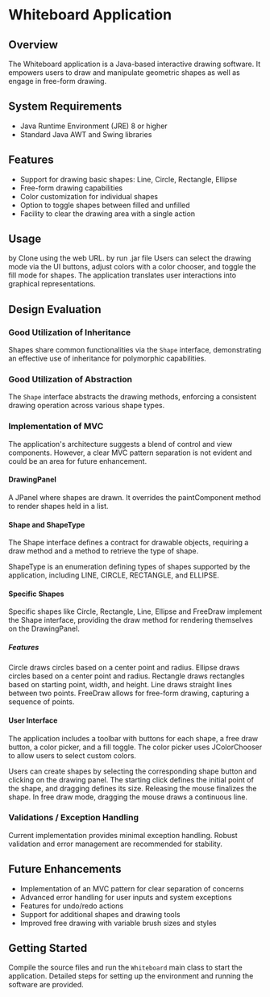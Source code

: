 # Whiteboard Application 

## Overview
The Whiteboard application is a Java-based interactive drawing software. It empowers users to draw and manipulate geometric shapes as well as engage in free-form drawing. 

## System Requirements
- Java Runtime Environment (JRE) 8 or higher
- Standard Java AWT and Swing libraries

## Features
- Support for drawing basic shapes: Line, Circle, Rectangle, Ellipse
- Free-form drawing capabilities
- Color customization for individual shapes
- Option to toggle shapes between filled and unfilled
- Facility to clear the drawing area with a single action

## Usage
by Clone using the web URL.
by run .jar file
Users can select the drawing mode via the UI buttons, adjust colors with a color chooser, and toggle the fill mode for shapes. The application translates user interactions into graphical representations.

## Design Evaluation

### Good Utilization of Inheritance
Shapes share common functionalities via the `Shape` interface, demonstrating an effective use of inheritance for polymorphic capabilities.

### Good Utilization of Abstraction
The `Shape` interface abstracts the drawing methods, enforcing a consistent drawing operation across various shape types.

### Implementation of MVC
The application's architecture suggests a blend of control and view components. However, a clear MVC pattern separation is not evident and could be an area for future enhancement.

#### DrawingPanel
A JPanel where shapes are drawn. It overrides the paintComponent method to render shapes held in a list.

#### Shape and ShapeType
The Shape interface defines a contract for drawable objects, requiring a draw method and a method to retrieve the type of shape.

ShapeType is an enumeration defining types of shapes supported by the application, including LINE, CIRCLE, RECTANGLE, and ELLIPSE.

#### Specific Shapes
Specific shapes like Circle, Rectangle, Line, Ellipse and FreeDraw implement the Shape interface, providing the draw method for rendering themselves on the DrawingPanel.

##### Features
Circle draws circles based on a center point and radius.
Ellipse draws circles based on a center point and radius.
Rectangle draws rectangles based on starting point, width, and height.
Line draws straight lines between two points.
FreeDraw allows for free-form drawing, capturing a sequence of points.

#### User Interface
The application includes a toolbar with buttons for each shape, a free draw button, a color picker, and a fill toggle. The color picker uses JColorChooser to allow users to select custom colors.

Users can create shapes by selecting the corresponding shape button and clicking on the drawing panel. The starting click defines the initial point of the shape, and dragging defines its size. Releasing the mouse finalizes the shape. In free draw mode, dragging the mouse draws a continuous line.

### Validations / Exception Handling
Current implementation provides minimal exception handling. Robust validation and error management are recommended for stability.

## Future Enhancements
- Implementation of an MVC pattern for clear separation of concerns
- Advanced error handling for user inputs and system exceptions
- Features for undo/redo actions
- Support for additional shapes and drawing tools
- Improved free drawing with variable brush sizes and styles

## Getting Started
Compile the source files and run the `Whiteboard` main class to start the application. Detailed steps for setting up the environment and running the software are provided.

